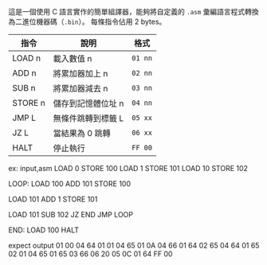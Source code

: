 這是一個使用 C 語言實作的簡單組譯器，能夠將自定義的 `.asm` 彙編語言程式轉換為二進位機器碼（`.bin`）。
每條指令佔用 2 bytes。


| 指令   | 說明               | 格式         |
|--------|-------------------|--------------|
| LOAD n | 載入數值 n         | `01 nn`      |
| ADD n  | 將累加器加上 n     | `02 nn`      |
| SUB n  | 將累加器減去 n     | `03 nn`      |
| STORE n| 儲存到記憶體位址 n | `04 nn`      |
| JMP L  | 無條件跳轉到標籤 L | `05 xx`      |
| JZ L   | 當結果為 0 跳轉    | `06 xx`      |
| HALT   | 停止執行           | `FF 00` 





ex: input,asm 
LOAD 0
STORE 100
LOAD 1
STORE 101
LOAD 10
STORE 102

LOOP:
LOAD 100
ADD 101
STORE 100

LOAD 101
ADD 1
STORE 101

LOAD 101
SUB 102
JZ END
JMP LOOP

END:
LOAD 100
HALT


expect output 
01 00  04 64  01 01  04 65  01 0A  04 66
01 64  02 65  04 64  01 65  02 01  04 65
01 65  03 66  06 20  05 0C  01 64  FF 00
